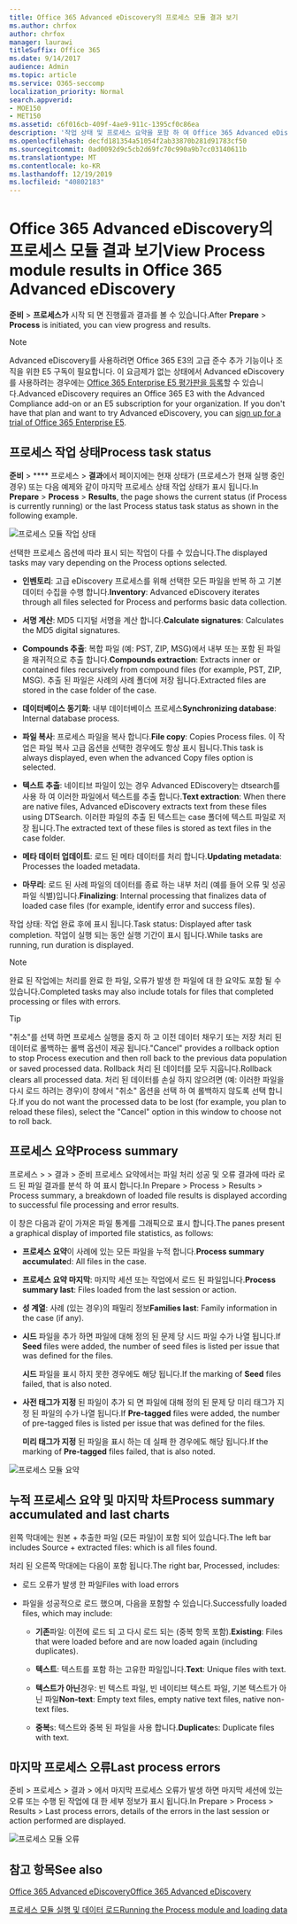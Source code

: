 ```yaml
---
title: Office 365 Advanced eDiscovery의 프로세스 모듈 결과 보기
ms.author: chrfox
author: chrfox
manager: laurawi
titleSuffix: Office 365
ms.date: 9/14/2017
audience: Admin
ms.topic: article
ms.service: O365-seccomp
localization_priority: Normal
search.appverid:
- MOE150
- MET150
ms.assetid: c6f016cb-409f-4ae9-911c-1395cf0c86ea
description: '작업 상태 및 프로세스 요약을 포함 하 여 Office 365 Advanced eDiscovery에서 실행 되는 프로세스 모듈의 결과를 찾는 방법에 대해 알아봅니다.  '
ms.openlocfilehash: decfd181354a51054f2ab33870b281d91783cf50
ms.sourcegitcommit: 0ad0092d9c5cb2d69fc70c990a9b7cc03140611b
ms.translationtype: MT
ms.contentlocale: ko-KR
ms.lasthandoff: 12/19/2019
ms.locfileid: "40802183"
---
```

# <a name="view-process-module-results-in-office-365-advanced-ediscovery"></a><span data-ttu-id="d5887-103">Office 365 Advanced eDiscovery의 프로세스 모듈 결과 보기</span><span class="sxs-lookup"><span data-stu-id="d5887-103">View Process module results in Office 365 Advanced eDiscovery</span></span>

<span data-ttu-id="d5887-104">**준비** \> **프로세스가** 시작 되 면 진행률과 결과를 볼 수 있습니다.</span><span class="sxs-lookup"><span data-stu-id="d5887-104">After **Prepare** \> **Process** is initiated, you can view progress and results.</span></span> 
  
> [!NOTE]
> <span data-ttu-id="d5887-p101">Advanced eDiscovery를 사용하려면 Office 365 E3의 고급 준수 추가 기능이나 조직을 위한 E5 구독이 필요합니다. 이 요금제가 없는 상태에서 Advanced eDiscovery를 사용하려는 경우에는 [Office 365 Enterprise E5 평가판을 등록](https://go.microsoft.com/fwlink/p/?LinkID=698279)할 수 있습니다.</span><span class="sxs-lookup"><span data-stu-id="d5887-p101">Advanced eDiscovery requires an Office 365 E3 with the Advanced Compliance add-on or an E5 subscription for your organization. If you don't have that plan and want to try Advanced eDiscovery, you can [sign up for a trial of Office 365 Enterprise E5](https://go.microsoft.com/fwlink/p/?LinkID=698279).</span></span> 
  
## <a name="process-task-status"></a><span data-ttu-id="d5887-107">프로세스 작업 상태</span><span class="sxs-lookup"><span data-stu-id="d5887-107">Process task status</span></span>

<span data-ttu-id="d5887-108">**준비** \> \*\*\*\* 프로세스 \> **결과**에서 페이지에는 현재 상태가 (프로세스가 현재 실행 중인 경우) 또는 다음 예제와 같이 마지막 프로세스 상태 작업 상태가 표시 됩니다.</span><span class="sxs-lookup"><span data-stu-id="d5887-108">In **Prepare** \> **Process** \> **Results**, the page shows the current status (if Process is currently running) or the last Process status task status as shown in the following example.</span></span>
  
![프로세스 모듈 작업 상태](media/9430f9e7-a4dd-47c7-ac2e-2c6a60fc948b.png)
  
<span data-ttu-id="d5887-110">선택한 프로세스 옵션에 따라 표시 되는 작업이 다를 수 있습니다.</span><span class="sxs-lookup"><span data-stu-id="d5887-110">The displayed tasks may vary depending on the Process options selected.</span></span> 
  
- <span data-ttu-id="d5887-111">**인벤토리**: 고급 eDiscovery 프로세스를 위해 선택한 모든 파일을 반복 하 고 기본 데이터 수집을 수행 합니다.</span><span class="sxs-lookup"><span data-stu-id="d5887-111">**Inventory**: Advanced eDiscovery iterates through all files selected for Process and performs basic data collection.</span></span>
    
- <span data-ttu-id="d5887-112">**서명 계산**: MD5 디지털 서명을 계산 합니다.</span><span class="sxs-lookup"><span data-stu-id="d5887-112">**Calculate signatures**: Calculates the MD5 digital signatures.</span></span>
    
- <span data-ttu-id="d5887-113">**Compounds 추출**: 복합 파일 (예: PST, ZIP, MSG)에서 내부 또는 포함 된 파일을 재귀적으로 추출 합니다.</span><span class="sxs-lookup"><span data-stu-id="d5887-113">**Compounds extraction**: Extracts inner or contained files recursively from compound files (for example, PST, ZIP, MSG).</span></span> <span data-ttu-id="d5887-114">추출 된 파일은 사례의 사례 폴더에 저장 됩니다.</span><span class="sxs-lookup"><span data-stu-id="d5887-114">Extracted files are stored in the case folder of the case.</span></span>
    
- <span data-ttu-id="d5887-115">**데이터베이스 동기화**: 내부 데이터베이스 프로세스</span><span class="sxs-lookup"><span data-stu-id="d5887-115">**Synchronizing database**: Internal database process.</span></span>
    
- <span data-ttu-id="d5887-116">**파일 복사**: 프로세스 파일을 복사 합니다.</span><span class="sxs-lookup"><span data-stu-id="d5887-116">**File copy**: Copies Process files.</span></span> <span data-ttu-id="d5887-117">이 작업은 파일 복사 고급 옵션을 선택한 경우에도 항상 표시 됩니다.</span><span class="sxs-lookup"><span data-stu-id="d5887-117">This task is always displayed, even when the advanced Copy files option is selected.</span></span>
    
- <span data-ttu-id="d5887-118">**텍스트 추출**: 네이티브 파일이 있는 경우 Advanced EDiscovery는 dtsearch를 사용 하 여 이러한 파일에서 텍스트를 추출 합니다.</span><span class="sxs-lookup"><span data-stu-id="d5887-118">**Text extraction**: When there are native files, Advanced eDiscovery extracts text from these files using DTSearch.</span></span> <span data-ttu-id="d5887-119">이러한 파일의 추출 된 텍스트는 case 폴더에 텍스트 파일로 저장 됩니다.</span><span class="sxs-lookup"><span data-stu-id="d5887-119">The extracted text of these files is stored as text files in the case folder.</span></span>
    
- <span data-ttu-id="d5887-120">**메타 데이터 업데이트**: 로드 된 메타 데이터를 처리 합니다.</span><span class="sxs-lookup"><span data-stu-id="d5887-120">**Updating metadata**: Processes the loaded metadata.</span></span> 
    
- <span data-ttu-id="d5887-121">**마무리**: 로드 된 사례 파일의 데이터를 종료 하는 내부 처리 (예를 들어 오류 및 성공 파일 식별)입니다.</span><span class="sxs-lookup"><span data-stu-id="d5887-121">**Finalizing**: Internal processing that finalizes data of loaded case files (for example, identify error and success files).</span></span> 
    
<span data-ttu-id="d5887-122">작업 상태: 작업 완료 후에 표시 됩니다.</span><span class="sxs-lookup"><span data-stu-id="d5887-122">Task status: Displayed after task completion.</span></span> <span data-ttu-id="d5887-123">작업이 실행 되는 동안 실행 기간이 표시 됩니다.</span><span class="sxs-lookup"><span data-stu-id="d5887-123">While tasks are running, run duration is displayed.</span></span>
  
> [!NOTE]
> <span data-ttu-id="d5887-124">완료 된 작업에는 처리를 완료 한 파일, 오류가 발생 한 파일에 대 한 요약도 포함 될 수 있습니다.</span><span class="sxs-lookup"><span data-stu-id="d5887-124">Completed tasks may also include totals for files that completed processing or files with errors.</span></span> 
  
> [!TIP]
> <span data-ttu-id="d5887-125">"취소"를 선택 하면 프로세스 실행을 중지 하 고 이전 데이터 채우기 또는 저장 처리 된 데이터로 롤백하는 롤백 옵션이 제공 됩니다.</span><span class="sxs-lookup"><span data-stu-id="d5887-125">"Cancel" provides a rollback option to stop Process execution and then roll back to the previous data population or saved processed data.</span></span> <span data-ttu-id="d5887-126">Rollback 처리 된 데이터를 모두 지웁니다.</span><span class="sxs-lookup"><span data-stu-id="d5887-126">Rollback clears all processed data.</span></span> <span data-ttu-id="d5887-127">처리 된 데이터를 손실 하지 않으려면 (예: 이러한 파일을 다시 로드 하려는 경우)이 창에서 "취소" 옵션을 선택 하 여 롤백하지 않도록 선택 합니다.</span><span class="sxs-lookup"><span data-stu-id="d5887-127">If you do not want the processed data to be lost (for example, you plan to reload these files), select the "Cancel" option in this window to choose not to roll back.</span></span> 
  
## <a name="process-summary"></a><span data-ttu-id="d5887-128">프로세스 요약</span><span class="sxs-lookup"><span data-stu-id="d5887-128">Process summary</span></span>

<span data-ttu-id="d5887-129">프로세스 \> \> 결과 \> 준비 프로세스 요약에서는 파일 처리 성공 및 오류 결과에 따라 로드 된 파일 결과를 분석 하 여 표시 합니다.</span><span class="sxs-lookup"><span data-stu-id="d5887-129">In Prepare \> Process \> Results \> Process summary, a breakdown of loaded file results is displayed according to successful file processing and error results.</span></span>
  
<span data-ttu-id="d5887-130">이 창은 다음과 같이 가져온 파일 통계를 그래픽으로 표시 합니다.</span><span class="sxs-lookup"><span data-stu-id="d5887-130">The panes present a graphical display of imported file statistics, as follows:</span></span>
  
- <span data-ttu-id="d5887-131">**프로세스 요약**이 사례에 있는 모든 파일을 누적 합니다.</span><span class="sxs-lookup"><span data-stu-id="d5887-131">**Process summary accumulate**d: All files in the case.</span></span>
    
- <span data-ttu-id="d5887-132">**프로세스 요약 마지막**: 마지막 세션 또는 작업에서 로드 된 파일입니다.</span><span class="sxs-lookup"><span data-stu-id="d5887-132">**Process summary last**: Files loaded from the last session or action.</span></span> 
    
- <span data-ttu-id="d5887-133">**성 계열**: 사례 (있는 경우)의 패밀리 정보</span><span class="sxs-lookup"><span data-stu-id="d5887-133">**Families last**: Family information in the case (if any).</span></span>
    
- <span data-ttu-id="d5887-134">**시드** 파일을 추가 하면 파일에 대해 정의 된 문제 당 시드 파일 수가 나열 됩니다.</span><span class="sxs-lookup"><span data-stu-id="d5887-134">If **Seed** files were added, the number of seed files is listed per issue that was defined for the files.</span></span> 
    
    <span data-ttu-id="d5887-135">**시드** 파일을 표시 하지 못한 경우에도 해당 됩니다.</span><span class="sxs-lookup"><span data-stu-id="d5887-135">If the marking of **Seed** files failed, that is also noted.</span></span> 
    
- <span data-ttu-id="d5887-136">**사전 태그가 지정** 된 파일이 추가 되 면 파일에 대해 정의 된 문제 당 미리 태그가 지정 된 파일의 수가 나열 됩니다.</span><span class="sxs-lookup"><span data-stu-id="d5887-136">If **Pre-tagged** files were added, the number of pre-tagged files is listed per issue that was defined for the files.</span></span> 
    
    <span data-ttu-id="d5887-137">**미리 태그가 지정** 된 파일을 표시 하는 데 실패 한 경우에도 해당 됩니다.</span><span class="sxs-lookup"><span data-stu-id="d5887-137">If the marking of **Pre-tagged** files failed, that is also noted.</span></span> 
    
![프로세스 모듈 요약](media/2086a691-9e3d-4117-beb2-a5c3a9a4cc94.png)
  
## <a name="process-summary-accumulated-and-last-charts"></a><span data-ttu-id="d5887-139">누적 프로세스 요약 및 마지막 차트</span><span class="sxs-lookup"><span data-stu-id="d5887-139">Process summary accumulated and last charts</span></span>

<span data-ttu-id="d5887-140">왼쪽 막대에는 원본 + 추출한 파일 (모든 파일)이 포함 되어 있습니다.</span><span class="sxs-lookup"><span data-stu-id="d5887-140">The left bar includes Source + extracted files: which is all files found.</span></span> 
  
<span data-ttu-id="d5887-141">처리 된 오른쪽 막대에는 다음이 포함 됩니다.</span><span class="sxs-lookup"><span data-stu-id="d5887-141">The right bar, Processed, includes:</span></span>
  
- <span data-ttu-id="d5887-142">로드 오류가 발생 한 파일</span><span class="sxs-lookup"><span data-stu-id="d5887-142">Files with load errors</span></span>
    
- <span data-ttu-id="d5887-143">파일을 성공적으로 로드 했으며, 다음을 포함할 수 있습니다.</span><span class="sxs-lookup"><span data-stu-id="d5887-143">Successfully loaded files, which may include:</span></span> 
    
  - <span data-ttu-id="d5887-144">**기존**파일: 이전에 로드 되 고 다시 로드 되는 (중복 항목 포함).</span><span class="sxs-lookup"><span data-stu-id="d5887-144">**Existing**: Files that were loaded before and are now loaded again (including duplicates).</span></span>
    
  - <span data-ttu-id="d5887-145">**텍스트**: 텍스트를 포함 하는 고유한 파일입니다.</span><span class="sxs-lookup"><span data-stu-id="d5887-145">**Text**: Unique files with text.</span></span>
    
  - <span data-ttu-id="d5887-146">**텍스트가 아닌**경우: 빈 텍스트 파일, 빈 네이티브 텍스트 파일, 기본 텍스트가 아닌 파일</span><span class="sxs-lookup"><span data-stu-id="d5887-146">**Non-text**: Empty text files, empty native text files, native non-text files.</span></span> 
    
  - <span data-ttu-id="d5887-147">**중복**s: 텍스트와 중복 된 파일을 사용 합니다.</span><span class="sxs-lookup"><span data-stu-id="d5887-147">**Duplicate**s: Duplicate files with text.</span></span>
    
## <a name="last-process-errors"></a><span data-ttu-id="d5887-148">마지막 프로세스 오류</span><span class="sxs-lookup"><span data-stu-id="d5887-148">Last process errors</span></span>

<span data-ttu-id="d5887-149">준비 \> 프로세스 \> 결과 \> 에서 마지막 프로세스 오류가 발생 하면 마지막 세션에 있는 오류 또는 수행 된 작업에 대 한 세부 정보가 표시 됩니다.</span><span class="sxs-lookup"><span data-stu-id="d5887-149">In Prepare \> Process \> Results \> Last process errors, details of the errors in the last session or action performed are displayed.</span></span>
  
![프로세스 모듈 오류](media/4771d0f4-4217-445a-9ba4-8b6541c5ad09.png)
  
## <a name="see-also"></a><span data-ttu-id="d5887-151">참고 항목</span><span class="sxs-lookup"><span data-stu-id="d5887-151">See also</span></span>

[<span data-ttu-id="d5887-152">Office 365 Advanced eDiscovery</span><span class="sxs-lookup"><span data-stu-id="d5887-152">Office 365 Advanced eDiscovery</span></span>](office-365-advanced-ediscovery.md)
  
[<span data-ttu-id="d5887-153">프로세스 모듈 실행 및 데이터 로드</span><span class="sxs-lookup"><span data-stu-id="d5887-153">Running the Process module and loading data</span></span>](run-the-process-module-and-load-data-in-advanced-ediscovery.md)

